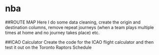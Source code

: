 # nba


##ROUTE MAP
Here I do some data cleaning, create the origin and destination columns, remove repeat journeys (when a team plays multiple times at home and no journey takes place) etc.

##ICAO Calculator
Create the code for the ICAO flight calculator and then test it out on the Toronto Raptors Schedule

